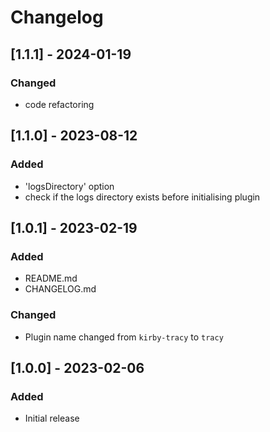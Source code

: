 # Changelog

## [1.1.1] - 2024-01-19
### Changed
- code refactoring


## [1.1.0] - 2023-08-12
### Added
- 'logsDirectory' option
- check if the logs directory exists before initialising plugin


## [1.0.1] - 2023-02-19
### Added
- README.md
- CHANGELOG.md

### Changed
- Plugin name changed from `kirby-tracy` to `tracy`


## [1.0.0] - 2023-02-06
### Added
- Initial release
